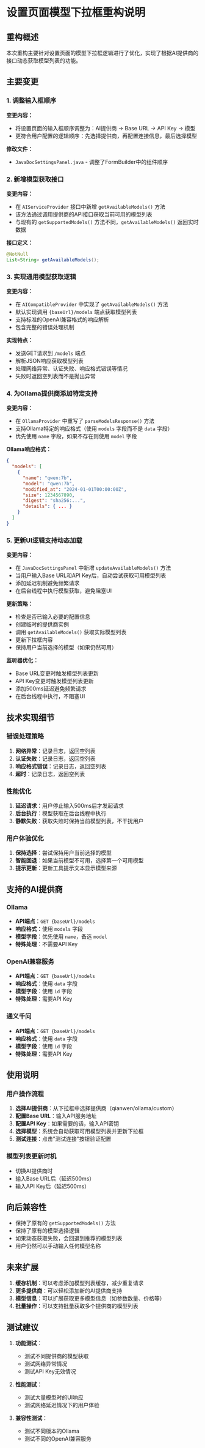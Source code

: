 # 设置页面模型下拉框重构说明

## 重构概述

本次重构主要针对设置页面的模型下拉框逻辑进行了优化，实现了根据AI提供商的接口动态获取模型列表的功能。

## 主要变更

### 1. 调整输入框顺序

**变更内容：**

- 将设置页面的输入框顺序调整为：AI提供商 → Base URL → API Key → 模型
- 更符合用户配置的逻辑顺序：先选择提供商，再配置连接信息，最后选择模型

**修改文件：**

- `JavaDocSettingsPanel.java` - 调整了FormBuilder中的组件顺序

### 2. 新增模型获取接口

**变更内容：**

- 在 `AIServiceProvider` 接口中新增 `getAvailableModels()` 方法
- 该方法通过调用提供商的API接口获取当前可用的模型列表
- 与现有的 `getSupportedModels()` 方法不同，`getAvailableModels()` 返回实时数据

**接口定义：**

```java
@NotNull
List<String> getAvailableModels();
```

### 3. 实现通用模型获取逻辑

**变更内容：**

- 在 `AICompatibleProvider` 中实现了 `getAvailableModels()` 方法
- 默认实现调用 `{baseUrl}/models` 端点获取模型列表
- 支持标准的OpenAI兼容格式的响应解析
- 包含完整的错误处理机制

**实现特点：**

- 发送GET请求到 `/models` 端点
- 解析JSON响应获取模型列表
- 处理网络异常、认证失败、响应格式错误等情况
- 失败时返回空列表而不是抛出异常

### 4. 为Ollama提供商添加特定支持

**变更内容：**

- 在 `OllamaProvider` 中重写了 `parseModelsResponse()` 方法
- 支持Ollama特定的响应格式（使用 `models` 字段而不是 `data` 字段）
- 优先使用 `name` 字段，如果不存在则使用 `model` 字段

**Ollama响应格式：**

```json
{
  "models": [
    {
      "name": "qwen:7b",
      "model": "qwen:7b",
      "modified_at": "2024-01-01T00:00:00Z",
      "size": 1234567890,
      "digest": "sha256:...",
      "details": { ... }
    }
  ]
}
```

### 5. 更新UI逻辑支持动态加载

**变更内容：**

- 在 `JavaDocSettingsPanel` 中新增 `updateAvailableModels()` 方法
- 当用户输入Base URL和API Key后，自动尝试获取可用模型列表
- 添加延迟机制避免频繁请求
- 在后台线程中执行模型获取，避免阻塞UI

**更新策略：**

- 检查是否已输入必要的配置信息
- 创建临时的提供商实例
- 调用 `getAvailableModels()` 获取实际模型列表
- 更新下拉框内容
- 保持用户当前选择的模型（如果仍然可用）

**监听器优化：**

- Base URL变更时触发模型列表更新
- API Key变更时触发模型列表更新
- 添加500ms延迟避免频繁请求
- 在后台线程中执行，不阻塞UI

## 技术实现细节

### 错误处理策略

1. **网络异常**：记录日志，返回空列表
2. **认证失败**：记录日志，返回空列表
3. **响应格式错误**：记录日志，返回空列表
4. **超时**：记录日志，返回空列表

### 性能优化

1. **延迟请求**：用户停止输入500ms后才发起请求
2. **后台执行**：模型获取在后台线程中执行
3. **静默失败**：获取失败时保持当前模型列表，不干扰用户

### 用户体验优化

1. **保持选择**：尝试保持用户当前选择的模型
2. **智能回退**：如果当前模型不可用，选择第一个可用模型
3. **提示更新**：更新工具提示文本显示模型来源

## 支持的AI提供商

### Ollama

- **API端点**：`GET {baseUrl}/models`
- **响应格式**：使用 `models` 字段
- **模型字段**：优先使用 `name`，备选 `model`
- **特殊处理**：不需要API Key

### OpenAI兼容服务

- **API端点**：`GET {baseUrl}/models`
- **响应格式**：使用 `data` 字段
- **模型字段**：使用 `id` 字段
- **特殊处理**：需要API Key

### 通义千问

- **API端点**：`GET {baseUrl}/models`
- **响应格式**：使用 `data` 字段
- **模型字段**：使用 `id` 字段
- **特殊处理**：需要API Key

## 使用说明

### 用户操作流程

1. **选择AI提供商**：从下拉框中选择提供商（qianwen/ollama/custom）
2. **配置Base URL**：输入API服务地址
3. **配置API Key**：如果需要的话，输入API密钥
4. **选择模型**：系统会自动获取可用模型列表并更新下拉框
5. **测试连接**：点击"测试连接"按钮验证配置

### 模型列表更新时机

- 切换AI提供商时
- 输入Base URL后（延迟500ms）
- 输入API Key后（延迟500ms）

## 向后兼容性

- 保持了原有的 `getSupportedModels()` 方法
- 保持了原有的模型选择逻辑
- 如果动态获取失败，会回退到推荐的模型列表
- 用户仍然可以手动输入任何模型名称

## 未来扩展

1. **缓存机制**：可以考虑添加模型列表缓存，减少重复请求
2. **更多提供商**：可以轻松添加新的AI提供商支持
3. **模型信息**：可以扩展获取更多模型信息（如参数数量、价格等）
4. **批量操作**：可以支持批量获取多个提供商的模型列表

## 测试建议

1. **功能测试**：
    - 测试不同提供商的模型获取
    - 测试网络异常情况
    - 测试API Key无效情况

2. **性能测试**：
    - 测试大量模型时的UI响应
    - 测试网络延迟情况下的用户体验

3. **兼容性测试**：
    - 测试不同版本的Ollama
    - 测试不同的OpenAI兼容服务

